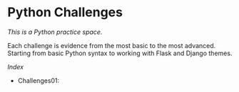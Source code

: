 # Python Challenges
*_This is a Python practice space._*

Each challenge is evidence from the most basic to the most advanced.
Starting from basic Python syntax to working with Flask and Django themes.

*Index*
- Challenges01: 
